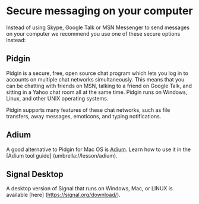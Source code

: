 [Title]: # (Secure messaging on your computer)
[Order]: # (4)

# Secure messaging on your computer

Instead of using Skype, Google Talk or MSN Messenger to send messages on your computer we recommend you use one of these secure options instead:

## Pidgin

Pidgin is a secure, free, open source chat program which lets you log in to accounts on multiple chat networks simultaneously. This means that you can be chatting with friends on MSN, talking to a friend on Google Talk, and sitting in a Yahoo chat room all at the same time. Pidgin runs on Windows, Linux, and other UNIX operating systems. 

Pidgin supports many features of these chat networks, such as file transfers, away messages, emoticons, and typing notifications.

## Adium

A good alternative to Pidgin for Mac OS is [Adium](http://adium.im/). Learn how to use it in the [Adium tool guide] (umbrella://lesson/adium).

## Signal Desktop

A desktop version of Signal that runs on Windows, Mac, or LINUX is available [here] (https://signal.org/download/).
